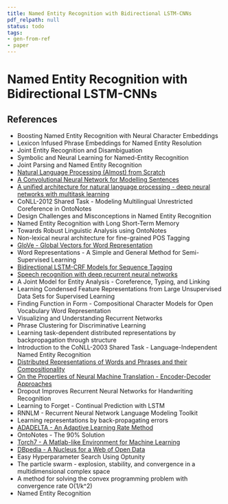 ```yaml
---
title: Named Entity Recognition with Bidirectional LSTM-CNNs
pdf_relpath: null
status: todo
tags:
- gen-from-ref
- paper
---
```


# Named Entity Recognition with Bidirectional LSTM-CNNs

## References

- Boosting Named Entity Recognition with Neural Character Embeddings
- Lexicon Infused Phrase Embeddings for Named Entity Resolution
- Joint Entity Recognition and Disambiguation
- Symbolic and Neural Learning for Named-Entity Recognition
- Joint Parsing and Named Entity Recognition
- [Natural Language Processing (Almost) from Scratch](./natural-language-processing-almost-from-scratch.md)
- [A Convolutional Neural Network for Modelling Sentences](./a-convolutional-neural-network-for-modelling-sentences.md)
- [A unified architecture for natural language processing - deep neural networks with multitask learning](./a-unified-architecture-for-natural-language-processing-deep-neural-networks-with-multitask-learning.md)
- CoNLL-2012 Shared Task - Modeling Multilingual Unrestricted Coreference in OntoNotes
- Design Challenges and Misconceptions in Named Entity Recognition
- Named Entity Recognition with Long Short-Term Memory
- Towards Robust Linguistic Analysis using OntoNotes
- Non-lexical neural architecture for fine-grained POS Tagging
- [GloVe - Global Vectors for Word Representation](./glove-global-vectors-for-word-representation.md)
- Word Representations - A Simple and General Method for Semi-Supervised Learning
- [Bidirectional LSTM-CRF Models for Sequence Tagging](./bidirectional-lstm-crf-models-for-sequence-tagging.md)
- [Speech recognition with deep recurrent neural networks](./speech-recognition-with-deep-recurrent-neural-networks.md)
- A Joint Model for Entity Analysis - Coreference, Typing, and Linking
- Learning Condensed Feature Representations from Large Unsupervised Data Sets for Supervised Learning
- Finding Function in Form - Compositional Character Models for Open Vocabulary Word Representation
- Visualizing and Understanding Recurrent Networks
- Phrase Clustering for Discriminative Learning
- Learning task-dependent distributed representations by backpropagation through structure
- Introduction to the CoNLL-2003 Shared Task - Language-Independent Named Entity Recognition
- [Distributed Representations of Words and Phrases and their Compositionality](./distributed-representations-of-words-and-phrases-and-their-compositionality.md)
- [On the Properties of Neural Machine Translation - Encoder-Decoder Approaches](./on-the-properties-of-neural-machine-translation-encoder-decoder-approaches.md)
- Dropout Improves Recurrent Neural Networks for Handwriting Recognition
- Learning to Forget - Continual Prediction with LSTM
- RNNLM - Recurrent Neural Network Language Modeling Toolkit
- Learning representations by back-propagating errors
- [ADADELTA - An Adaptive Learning Rate Method](./adadelta-an-adaptive-learning-rate-method.md)
- OntoNotes - The 90% Solution
- [Torch7 - A Matlab-like Environment for Machine Learning](./torch7-a-matlab-like-environment-for-machine-learning.md)
- [DBpedia - A Nucleus for a Web of Open Data](./dbpedia-a-nucleus-for-a-web-of-open-data.md)
- Easy Hyperparameter Search Using Optunity
- The particle swarm - explosion, stability, and convergence in a multidimensional complex space
- A method for solving the convex programming problem with convergence rate O(1/k^2)
- Named Entity Recognition
